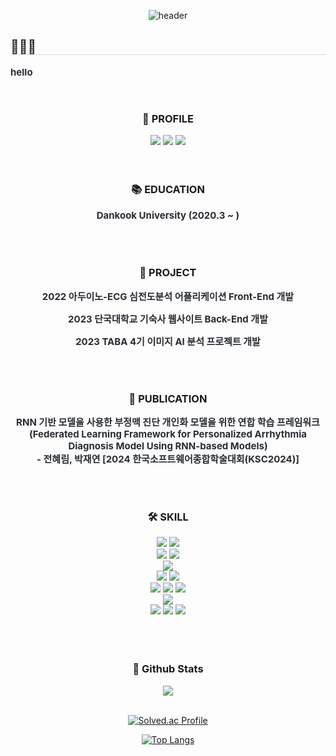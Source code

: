 
<div align= "center">

  ![header](https://capsule-render.vercel.app/api?type=waving&color=gradient&height=230&section=header&text=jeonhyelim's%20log&fontSize=50) 
 <br/>

<div style="text-align: left;"> 
    <h2 style="border-bottom: 1px solid #d8dee4; color: #282d33;">👩🏻‍💻</h2>
    <p style="font-weight: 700; font-size: 15px; color: #282d33;">hello</p>
    
</div>

<br>

<h3 align="center"><b>📍 PROFILE  </b></h3>
  <a href="https://jeonhyelim.github.io" target="_blank"><img src="https://img.shields.io/badge/website-ff69b4?style=for-the-badge&logo=About.me&logoColor=FFFFFF"/></a>
  <a href="https://github.com/jeonhyelim" target="_blank"><img src="https://img.shields.io/badge/github-000000?style=for-the-badge&logo-bitdefender&logoColor=FFFFFF"/></a>
  <a href="jjjhyelim@gmail.com" target="_blank"><img src="https://img.shields.io/badge/email-8e7bb4?style=for-the-badge&logo-bitdefender&logoColor=FFFFFF"/></a>
<!--   <a [![Gmail Badge](https://img.shields.io/badge/Gmail-d14836?style=flat-square&logo=Gmail&logoColor=white&link=mailto:jjjhyelim@gmail.com)](mailto:jjjhyelim@gmail.com)/></a>
 -->
<br>

<br>
<br>
 <h3><b>📚 EDUCATION </b></h3>
  <p style="font-weight: 700; font-size: 15px; color: #282d33;">Dankook University (2020.3 ~ )</p>
</div>
<br>
<br>
<h3 align="center"><b>🧸 PROJECT </b></h3>
<div align="center">
  <p style="font-weight: 700; font-size: 15px; color: #282d33;">
    2022 아두이노-ECG 심전도분석 어플리케이션 Front-End 개발
  </p>
  <p style="font-weight: 700; font-size: 15px; color: #282d33;">
    2023 단국대학교 기숙사 웹사이트 Back-End 개발
  </p>
  <p style="font-weight: 700; font-size: 15px; color: #282d33;">
    2023 TABA 4기 이미지 AI 분석 프로젝트 개발
  </p>
</div>

<br>
<br>

<h3 align="center"><b>📔 PUBLICATION </b></h3>
<div align="center">
  <p style="font-weight: 700; font-size: 15px; color: #282d33;">
    RNN 기반 모델을 사용한 부정맥 진단 개인화 모델을 위한 연합 학습 프레임워크
    <br>
    (Federated Learning Framework for Personalized Arrhythmia Diagnosis Model Using RNN-based Models)
    <br>
    - 전혜림, 박재연 [2024 한국소프트웨어종합학술대회(KSC2024)]
  </p>
</div>

<br>
<br>

<h3 align="center"><b>🛠 SKILL </b></h3>
<div align="center">
  <a href="" target="_blank"><img src="https://img.shields.io/badge/Java-ED8B00?style=for-the-badge&logo=openjdk&logoColor=white"/></a>
  <a href="" target="_blank"><img src="https://img.shields.io/badge/Spring-6DB33F?style=for-the-badge&logo=spring&logoColor=white"/></a>
  <br>
  <a href="" target="_blank"><img src="https://img.shields.io/badge/python-3776AB?style=for-the-badge&logo=python&logoColor=FFFFFF"/></a>
  <a href="" target="_blank"><img src="https://img.shields.io/badge/Django-092E20?style=for-the-badge&logo=Django&logoColor=FFFFFF"/></a>
  <br>
  <a href="" target="_blank"><img src="https://img.shields.io/badge/JavaScript-F7DF1E?style=for-the-badge&logo=javascript&logoColor=black"/></a>
  <br>
  <a href="" target="_blank"><img src="https://img.shields.io/badge/HTML5-E34F26?style=for-the-badge&logo=html5&logoColor=white"/></a>
  <a href="" target="_blank"><img src="https://img.shields.io/badge/CSS3-1572B6?style=for-the-badge&logo=css3&logoColor=white"/></a>
  <br>
  <a href="" target="_blank"><img src="https://img.shields.io/badge/mac%20os-000000?style=for-the-badge&logo=apple&logoColor=white"/></a> 
  <a href="" target="_blank"><img src="https://img.shields.io/badge/Windows-0078D6?style=for-the-badge&logo=windows&logoColor=white"/></a> 
  <a href="" target="_blank"><img src="https://img.shields.io/badge/linux-FCC624?style=for-the-badge&logo=linux&logoColor=FFFFFF"/></a> 
  <br>
  <a href="" target="_blank"><img src="https://img.shields.io/badge/Amazon_AWS-FF9900?style=for-the-badge&logo=amazonaws&logoColor=white"/></a> 
  <br>
  <a href="" target="_blank"><img src="https://img.shields.io/badge/MySQL-4479A1?style=for-the-badge&logo=MySQL&logoColor=FFFFFF"/></a> 
  <a href="" target="_blank"><img src="https://img.shields.io/badge/Oracle-F80000?style=for-the-badge&logo=oracle&logoColor=black"/></a>
  <a href="" target="_blank"><img src="https://img.shields.io/badge/MariaDB-003545?style=for-the-badge&logo=mariadb&logoColor=white"/></a>
</div>

<br>
<br>
<br>



<div align="center">
 <h3><b> 🎄 Github Stats </b></h3>
  <img src="https://github-readme-stats.vercel.app/api?username=jeonhyelim&show_icons=true&count_private=true&hide_border=true" align="center" />
</div>  
<br>

<div align="center">

  [![Solved.ac Profile](http://mazassumnida.wtf/api/v2/generate_badge?boj=jjjhyelim82)](https://solved.ac/jjjhyelim82/)
  
  [![Top Langs](https://github-readme-stats.vercel.app/api/top-langs/?username=jeonhyelim&langs_count=5&layout=compact)](https://github.com/jogilsang/jogilsang)
  
</div>
